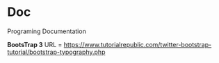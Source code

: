# Doc
Programing Documentation

**BootsTrap 3**
URL = https://www.tutorialrepublic.com/twitter-bootstrap-tutorial/bootstrap-typography.php
